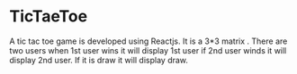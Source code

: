 # TicTaeToe
A tic tac toe game is developed using Reactjs. It is a 3*3 matrix . There are two users when 1st user wins it will display 1st user if 2nd user winds it will display 2nd user. If it is draw it will display draw.
